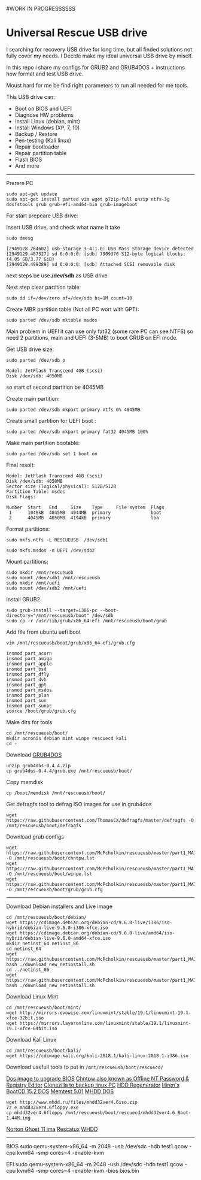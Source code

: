 #WORK IN PROGRESSSSSS

# Universal Rescue USB drive

I searching for recovery USB drive for long time, but all finded solutions not fully cover my needs.
I Decide make my ideal universal USB drive by miself.

In this repo i share my configs for GRUB2 and GRUB4DOS + instructions how format and test USB drive.

Moust hard for me be find right parameters to run all needed for me tools.

This USB drive can:
* Boot on BIOS and UEFI
* Diagnose HW problems
* Install Linux (debian, mint)
* Install Windows (XP, 7, 10)
* Backup / Restore
* Pen-testing (Kali linux)
* Repair bootloader 
* Repair partition table
* Flash BIOS
* And more

******************************************


Prerere PC
```
sudo apt-get update
sudo apt-get install parted vim wget p7zip-full unzip ntfs-3g dosfstools grub grub-efi-amd64-bin grub-imageboot
```

For start prepeare USB drive:

Insert USB drive, and check what name it take
```
sudo dmesg
```

```
[2949128.264602] usb-storage 3-4:1.0: USB Mass Storage device detected
[2949129.487527] sd 6:0:0:0: [sdb] 7909376 512-byte logical blocks: (4.05 GB/3.77 GiB)
[2949129.499389] sd 6:0:0:0: [sdb] Attached SCSI removable disk
```

next steps be use **/dev/sdb** as USB drive

Next step clear partition table:
```
sudo dd if=/dev/zero of=/dev/sdb bs=1M count=10
```

Create MBR partition table (Not all PC wort with GPT):
```
sudo parted /dev/sdb mktable msdos
```

Main problem in UEFI it can use only fat32 (some rare PC can see NTFS) so need 2 partitions, main and UEFI (3-5MB) to boot GRUB on EFI mode.

Get USB drive size:
```
sudo parted /dev/sdb p
```
```
Model: JetFlash Transcend 4GB (scsi)
Disk /dev/sdb: 4050MB
```

so start of second partition be 4045MB


Create main partition:
```
sudo parted /dev/sdb mkpart primary ntfs 0% 4045MB
```

Create small partition for UEFI boot :
```
sudo parted /dev/sdb mkpart primary fat32 4045MB 100%
```

Make main partition bootable:
```
sudo parted /dev/sdb set 1 boot on
```

Final resolt:
```
Model: JetFlash Transcend 4GB (scsi)
Disk /dev/sdb: 4050MB
Sector size (logical/physical): 512B/512B
Partition Table: msdos
Disk Flags: 

Number  Start   End     Size    Type     File system  Flags
 1      1049kB  4045MB  4044MB  primary               boot
 2      4045MB  4050MB  4194kB  primary               lba

```

Format partitions:
```
sudo mkfs.ntfs -L RESCUEUSB  /dev/sdb1
```

```
sudo mkfs.msdos -n UEFI /dev/sdb2
```


Mount partitions:
```
sudo mkdir /mnt/rescueusb
sudo mount /dev/sdb1 /mnt/rescueusb
sudo mkdir /mnt/uefi
sudo mount /dev/sdb2 /mnt/uefi
```

Install GRUB2
```
sudo grub-install --target=i386-pc --boot-directory="/mnt/rescueusb/boot" /dev/sdb
sudo cp -r /usr/lib/grub/x86_64-efi /mnt/rescueusb/boot/grub
```

Add file from ubuntu uefi boot
```
vim /mnt/rescueusb/boot/grub/x86_64-efi/grub.cfg
```
```
insmod part_acorn
insmod part_amiga
insmod part_apple
insmod part_bsd
insmod part_dfly
insmod part_dvh
insmod part_gpt
insmod part_msdos
insmod part_plan
insmod part_sun
insmod part_sunpc
source /boot/grub/grub.cfg
```

Make dirs for tools
```
cd /mnt/rescueusb/boot/
mkdir acronis debian mint winpe rescuecd kali
cd -
```

Download [GRUB4DOS](https://sourceforge.net/projects/grub4dos/)
```
unzip grub4dos-0.4.4.zip
cp grub4dos-0.4.4/grub.exe /mnt/rescueusb/boot/
```

Copy memdisk
```
cp /boot/memdisk /mnt/rescueusb/boot/
```

Get defragfs tool to defrag ISO images for use in grub4dos
```
wget https://raw.githubusercontent.com/ThomasCX/defragfs/master/defragfs -O /mnt/rescueusb/boot/defragfs
```

Download grub configs
```
wget https://raw.githubusercontent.com/McPcholkin/rescueusb/master/part1_MAIN/boot/chntpw.lst -O /mnt/rescueusb/boot/chntpw.lst
wget https://raw.githubusercontent.com/McPcholkin/rescueusb/master/part1_MAIN/boot/winpe.lst -O /mnt/rescueusb/boot/winpe.lst
wget https://raw.githubusercontent.com/McPcholkin/rescueusb/master/part1_MAIN/boot/grub/grub.cfg -O /mnt/rescueusb/boot/grub/grub.cfg
```


------------------------------------------------------------------------------------------------------

Download Debian installers and Live image
```
cd /mnt/rescueusb/boot/debian/
wget https://cdimage.debian.org/debian-cd/9.6.0-live/i386/iso-hybrid/debian-live-9.6.0-i386-xfce.iso
wget https://cdimage.debian.org/debian-cd/9.6.0-live/amd64/iso-hybrid/debian-live-9.6.0-amd64-xfce.iso
mkdir netinst_64 netinst_86
cd netinst_64 
wget https://raw.githubusercontent.com/McPcholkin/rescueusb/master/part1_MAIN/boot/debian/netinst_64/download_new_netinstall.sh 
bash ./download_new_netinstall.sh  
cd ../netinst_86
wget https://raw.githubusercontent.com/McPcholkin/rescueusb/master/part1_MAIN/boot/debian/netinst_86/download_new_netinstall.sh
bash ./download_new_netinstall.sh
```

Download Linux Mint
```
cd /mnt/rescueusb/boot/mint/
wget http://mirrors.evowise.com/linuxmint/stable/19.1/linuxmint-19.1-xfce-32bit.iso
wget https://mirrors.layeronline.com/linuxmint/stable/19.1/linuxmint-19.1-xfce-64bit.iso
```

Download Kali Linux
```
cd /mnt/rescueusb/boot/kali/
wget https://cdimage.kali.org/kali-2018.1/kali-linux-2018.1-i386.iso
```

Download usefull tools to put in `/mnt/rescueusb/boot/rescuecd/`

[Dos image to upgrade BIOS](https://www.allbootdisks.com/download/dos.html)
[Chntpw also known as Offline NT Password & Registry Editor](https://www.techspot.com/downloads/6967-chntpw.html)
[Clonezilla to backup linux PC](https://clonezilla.org/downloads/download.php?branch=stable)
[HDD Regenerator](https://duckduckgo.com/?q=HDD+regenerator+img&t=h_&ia=web)
[Hiren's BootCD 15.2 DOS](https://duckduckgo.com/)
[Memtest 5.01](https://mirrors.slackware.com/slackware/slackware-14.2/kernels/memtest/memtest.mirrorlist)
[MHDD DOS](http://www.mhdd.ru/files/mhdd32ver4.6iso.zip)
```
wget http://www.mhdd.ru/files/mhdd32ver4.6iso.zip
7z e mhdd32ver4.6floppy.exe
cp mhdd32ver4.6floppy /mnt/rescueusb/boot/rescuecd/mhdd32ver4.6_Boot-1.44M.img
```
[Norton Ghost 11 ima](https://duckduckgo.com/?q=nortonghost11.ima&t=h_&ia=web)
[Rescatux](https://www.supergrubdisk.org/category/download/rescatuxdownloads/rescatux-beta/)
[WHDD](https://www.richud.com/wiki/WHDD_Live_ISO_Boot_CD)


--------------------------------------------------------------------------------------------















BIOS
sudo qemu-system-x86_64 -m 2048 -usb /dev/sdc -hdb test1.qcow -cpu kvm64 -smp cores=4 -enable-kvm


EFI
sudo qemu-system-x86_64 -m 2048 -usb /dev/sdc -hdb test1.qcow -cpu kvm64 -smp cores=4 -enable-kvm -bios bios.bin



